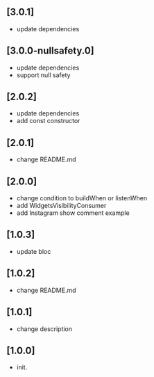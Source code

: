 ## [3.0.1]

* update dependencies

## [3.0.0-nullsafety.0]

* update dependencies
* support null safety

## [2.0.2]

* update dependencies
* add const constructor

## [2.0.1]

* change README.md


## [2.0.0]

* change condition to buildWhen or listenWhen
* add WidgetsVisibilityConsumer
* add Instagram show comment example

## [1.0.3]

* update bloc

## [1.0.2]

* change README.md

## [1.0.1]

* change description

## [1.0.0]

* init.

